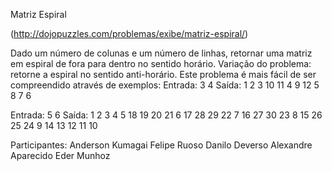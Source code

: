 Matriz Espiral

(http://dojopuzzles.com/problemas/exibe/matriz-espiral/)

Dado um número de colunas e um número de linhas, retornar uma matriz em espiral de fora para dentro no sentido horário.
Variação do problema: retorne a espiral no sentido anti-horário.
Este problema é mais fácil de ser compreendido através de exemplos:
Entrada: 3 4
Saída:
 1  2 3
10 11 4
 9 12 5
 8  7 6

Entrada: 5 6
Saída:
 1  2  3  4  5
18 19 20 21  6
17 28 29 22  7
16 27 30 23  8
15 26 25 24  9
14 13 12 11 10


Participantes:
Anderson Kumagai
Felipe Ruoso
Danilo Deverso
Alexandre Aparecido
Eder Munhoz
